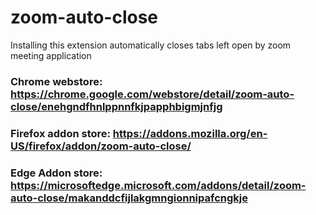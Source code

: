 # zoom-auto-close

Installing this extension automatically closes tabs left open by zoom meeting application

### Chrome webstore: https://chrome.google.com/webstore/detail/zoom-auto-close/enehgndfhnlppnnfkjpapphbigmjnfjg
### Firefox addon store: https://addons.mozilla.org/en-US/firefox/addon/zoom-auto-close/
### Edge Addon store: https://microsoftedge.microsoft.com/addons/detail/zoom-auto-close/makanddcfijlakgmngionnipafcngkje
